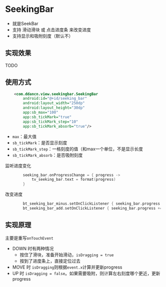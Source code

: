 # SeekingBar

* 就是SeekBar
* 支持 滑动滑块 或 点击进度条 来改变进度
* 支持显示和吸附刻度（默认不）

## 实现效果
TODO

## 使用方式
```xml
    <com.ddancn.view.seekingbar.SeekingBar
        android:id="@+id/seeking_bar"
        android:layout_width="250dp"
        android:layout_height="30dp"
        app:sb_max="100"
        app:sb_tickMark="true"
        app:sb_tickMark_step="10"
        app:sb_tickMark_absorb="true"/>
```
* `max`：最大值
* `sb_tickMark`：是否显示刻度
* `sb_tickMark_step`：一格刻度的值（和max一个单位，不是显示长度
* `sb_tickMark_absorb`：是否吸附刻度

监听进度变化
```kotlin
        seeking_bar.onProgressChange = { progress ->
            tv_seeking_bar.text = format(progress)
        }
```
改变进度
```kotlin
        bt_seeking_bar_minus.setOnClickListener { seeking_bar.progress -= 5 }
        bt_seeking_bar_add.setOnClickListener { seeking_bar.progress += 5 }
```

## 实现原理
主要是重写`onTouchEvent`
* DOWN 时有两种情况
    * 按住了滑块，准备开始滑动，`isDragging = true`
    * 按到了进度条上，直接定位过去
* MOVE 时 `isDragging`则根据`event.x`计算并更新progress
* UP 时 `isDragging = false`。如果需要吸附，则计算左右刻度哪个更近，更新progress